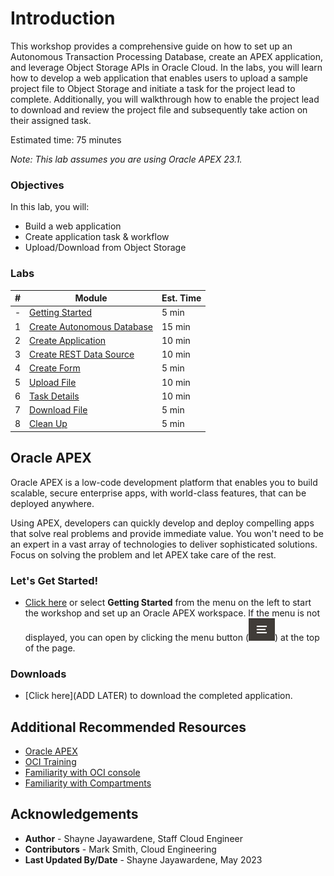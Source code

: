 # Introduction

This workshop provides a comprehensive guide on how to set up an Autonomous Transaction Processing Database, create an APEX application, and leverage Object Storage APIs in Oracle Cloud. In the labs, you will learn how to develop a web application that enables users to upload a sample project file to Object Storage and initiate a task for the project lead to complete. Additionally, you will walkthrough how to enable the project lead to download and review the project file and subsequently take action on their assigned task.

Estimated time: 75 minutes

*Note: This lab assumes you are using Oracle APEX 23.1.*

### Objectives

In this lab, you will:

- Build a web application
- Create application task & workflow
- Upload/Download from Object Storage

### Labs

| # | Module | Est. Time |
| --- | --- | --- |
| - | [Getting Started](?lab=1-sign-up-apex) | 5 min |
| 1 | [Create Autonomous Database](?lab=create-autonomous) | 15 min |
| 2 | [Create Application](?lab=create-APEX-application) | 10 min |
| 3 | [Create REST Data Source](?lab=create-REST-Source) | 10 min |
| 4 | [Create Form](?lab=create-form) | 5 min |
| 5 | [Upload File](?lab=upload-file) | 10 min |
| 6 | [Task Details](?lab=task-details) | 10 min |
| 7 | [Download File](?lab=download-file) | 5 min |
| 8 | [Clean Up](?lab=clean-up) | 5 min |

## Oracle APEX

Oracle APEX is a low-code development platform that enables you to build scalable, secure enterprise apps, with world-class features, that can be deployed anywhere.

Using APEX, developers can quickly develop and deploy compelling apps that solve real problems and provide immediate value. You won't need to be an expert in a vast array of technologies to deliver sophisticated solutions. Focus on solving the problem and let APEX take care of the rest.

### **Let's Get Started!**

- [Click here](?lab=1-sign-up-apex) or select **Getting Started** from the menu on the left to start the workshop and set up an Oracle APEX workspace.
If the menu is not displayed, you can open by clicking the menu button (![Menu icon](./images/menu-button.png)) at the top of the page.

### Downloads

- [Click here](ADD LATER) to download the completed application.

## Additional Recommended Resources

- [Oracle APEX](https://apex.oracle.com/en/)
- [OCI Training](https://cloud.oracle.com/en_US/iaas/training)
- [Familiarity with OCI console](https://docs.us-phoenix-1.oraclecloud.com/Content/GSG/Concepts/console.htm)
- [Familiarity with Compartments](https://docs.us-phoenix-1.oraclecloud.com/Content/GSG/Concepts/concepts.htm)

## Acknowledgements

- **Author** - Shayne Jayawardene, Staff Cloud Engineer
- **Contributors** - Mark Smith, Cloud Engineering
- **Last Updated By/Date** - Shayne Jayawardene, May 2023
